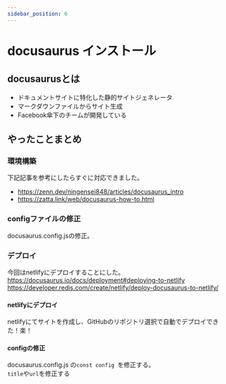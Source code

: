 ```yaml
---
sidebar_position: 6
---
```


# docusaurus インストール

## docusaurusとは
- ドキュメントサイトに特化した静的サイトジェネレータ  
- マークダウンファイルからサイト生成  
- Facebook傘下のチームが開発している

## やったことまとめ

### 環境構築
下記記事を参考にしたらすぐに対応できました。  
- https://zenn.dev/ningensei848/articles/docusaurus_intro
- https://zatta.link/web/docusaurus-how-to.html

### configファイルの修正
docusaurus.config.jsの修正。


### デプロイ
今回はnetlifyにデプロイすることにした。  
https://docusaurus.io/docs/deployment#deploying-to-netlify
https://developer.redis.com/create/netlify/deploy-docusaurus-to-netlify/

#### netlifyにデプロイ
netlifyにてサイトを作成し、GitHubのリポジトリ選択で自動でデプロイできた！楽！

#### configの修正
docusaurus.config.js の`const config `を修正する。  
`title`や`url`を修正する
